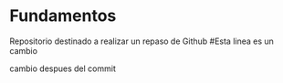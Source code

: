 # Fundamentos
Repositorio destinado a realizar un repaso de Github
#Esta linea es un cambio

cambio despues del commit
